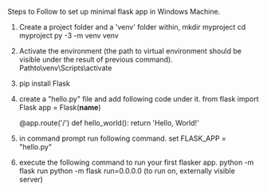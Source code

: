 Steps to Follow to set up minimal flask app in Windows Machine.
1. Create a project folder and a 'venv' folder within,
    mkdir myproject
    cd myproject
    py -3 -m venv venv
2. Activate the environment (the path to virtual environment should be visible under the result of previous command).
    Pathto\venv\Scripts\activate 
3. pip install Flask
4. create a "hello.py" file and add following code under it.
    from flask import Flask
    app = Flask(__name__)

    @app.route('/')
    def hello_world():
        return 'Hello, World!'
4. in command prompt run following command.
    set FLASK_APP = "hello.py"
5. execute the following command to run your first flasker app.
    python -m flask run 
    python -m flask run=0.0.0.0 (to run on, externally visible server)